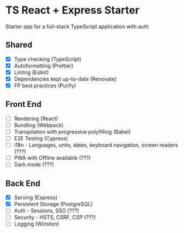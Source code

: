 # TS React + Express Starter

Starter app for a full-stack TypeScript application with auth

## Shared

- [x] Type checking (TypeScript)
- [x] Autoformatting (Prettier)
- [x] Linting (Eslint)
- [x] Dependencies kept up-to-date (Renovate)
- [x] FP best practices (Purify)

## Front End

- [ ] Rendering (React)
- [ ] Bundling (Webpack)
- [ ] Transpilation with progressive polyfilling (Babel)
- [ ] E2E Testing (Cypress)
- [ ] i18n - Languages, units, dates, keyboard navigation, screen readers (???)
- [ ] PWA with Offline available (???)
- [ ] Dark mode (???)

## Back End

- [x] Serving (Express)
- [x] Persistent Storage (PostgreSQL)
- [ ] Auth - Sessions, SSO (???)
- [ ] Security - HSTS, CSRF, CSP (???)
- [ ] Logging (Winston)
